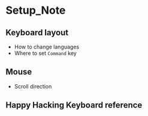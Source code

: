# Setup_Note

## Keyboard layout

- How to change languages
- Where to set `Command` key

## Mouse

- Scroll direction

## Happy Hacking Keyboard reference






